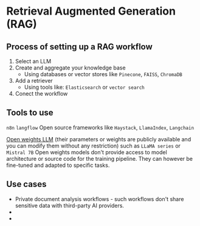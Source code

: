 # Retrieval Augmented Generation (RAG)

## Process of setting up a RAG workflow

1. Select an LLM
2. Create and aggregate your knowledge base
    - Using databases or vector stores like `Pinecone`, `FAISS`, `ChromaDB`
3. Add a retriever
    - Using tools like: `Elasticsearch` or `vector search`
4. Conect the workflow

## Tools to use

`n8n`
`langflow`
Open source frameworks like `Haystack`, `LlamaIndex`, `Langchain`

[Open weights LLM](https://promptmetheus.com/resources/llm-knowledge-base/open-weights-model) (their parameters or weights are publicly available and you can modify them without any restriction) such as `LLaMA series` or `Mistral 7B` 
Open weights models don't provide access to model architecture or source code for the training pipeline. They can however be fine-tuned and adapted to specific tasks.

## Use cases

- Private document analysis workflows - such workflows don't share sensitive data with third-party AI providers.
- 
- 